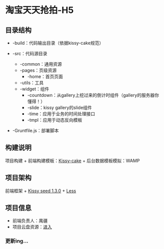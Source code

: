 
# 淘宝天天抢拍-H5

## 目录结构

* -build：代码输出目录（依据kissy-cake规范）

* -src：代码源目录
    + -common：通用资源
    + -pages：页级资源
        + -home：首页页面
    + -utils：工具
    + -widget：组件
        + -countdown：从gallery上挖过来的倒计时组件（gallery的服务器你懂得！）
        + -slide：kissy gallery的slide组件
        + -time：应用于业务的时间处理接口
        + -tmpl：应用于动态反向模板

* -Gruntfile.js：部署脚本

## 构建说明
项目构建
    + 前端构建模板：[Kissy-cake](http://abc.f2e.taobao.net/ "Kissy-Cake")
	+ 后台数据模板模拟：WAMP

## 项目架构	
前端框架
	+ [Kissy seed 1.3.0](http://docs.kissyui.com/ "Kissy")
	+ [Less](http://www.lesscss.net/article/home.html/ "Less")

## 项目信息
 * 前端负责人：禺疆
 * 项目云盘资源：[进入](http://yunpan.taobao.com/group/162594?spm=0.0.0.0.jS3aMT "项目资源")

### 更新ing...
